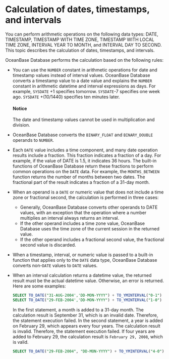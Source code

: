 # Calculation of dates, timestamps, and intervals

You can perform arithmetic operations on the following data types: DATE, TIMESTAMP, TIMESTAMP WITH TIME ZONE, TIMESTAMP WITH LOCAL TIME ZONE, INTERVAL YEAR TO MONTH, and INTERVAL DAY TO SECOND. This topic describes the calculation of dates, timestamps, and intervals.

OceanBase Database performs the calculation based on the following rules:

* You can use the `NUMBER` constant in arithmetic operations for date and timestamp values instead of interval values. OceanBase Database converts a timestamp value to a date value and explains the `NUMBER` constant in arithmetic datetime and interval expressions as days. For example, `SYSDATE` +1 specifies tomorrow. `SYSDATE`-7 specifies one week ago. `SYSDATE` +(10/1440) specifies ten minutes later.

  <main id="notice" type='notice'>
    <h4>Notice</h4>
    <p>The date and timestamp values cannot be used in multiplication and division. </p>
  </main>

* OceanBase Database converts the `BINARY_FLOAT` and `BINARY_DOUBLE` operands to `NUMBER`.

* Each `DATE` value includes a time component, and many date operation results include a fraction. This fraction indicates a fraction of a day. For example, if the value of DATE is 1.5, it indicates 36 hours. The built-in functions of OceanBase Database return these fractions to perform common operations on the `DATE` data. For example, the `MONTHS_BETWEEN` function returns the number of months between two dates. The fractional part of the result indicates a fraction of a 31-day month.

* When an operand is a `DATE` or numeric value that does not include a time zone or fractional second, the calculation is performed in three cases:

   * Generally, OceanBase Database converts other operands to DATE values, with an exception that the operation where a number multiplies an interval always returns an interval.
   * If the other operand includes a time zone value, OceanBase Database uses the time zone of the current session in the returned value.
   * If the other operand includes a fractional second value, the fractional second value is discarded.

* When a timestamp, interval, or numeric value is passed to a built-in function that applies only to the `DATE` data type, OceanBase Database converts non-`DATE` values to `DATE` values.

* When an interval calculation returns a datetime value, the returned result must be the actual datetime value. Otherwise, an error is returned. Here are some examples:

   ```sql
   SELECT TO_DATE("31-AUG-2004','DD-MON-YYYY") + TO_YMINTERVAL("0-1") FROM DUAL;
   SELECT TO_DATE("29-FEB-2004','DD-MON-YYYY") + TO_YMINTERVAL("1-0") FROM DUAL;
   ```

   In the first statement, a month is added to a 31-day month. The calculation result is September 31, which is an invalid date. Therefore, the statement execution failed. In the second statement, a year is added on February 29, which appears every four years. The calculation result is invalid. Therefore, the statement execution failed. If four years are added to February 29, the calculation result is `February 29, 2008`, which is valid.

   ```sql
   SELECT TO_DATE("29-FEB-2004", "DD-MON-YYYY") + TO_YMINTERVAL("4-0") FROM DUAL;
   ```

<!-- * The following table lists the matrix of the datetime arithmetic operations. "—" indicates an unsupported operation.

   ![p179242](https://help-static-aliyun-doc.aliyuncs.com/assets/img/zh-CN/7110319361/p367602.png) -->

